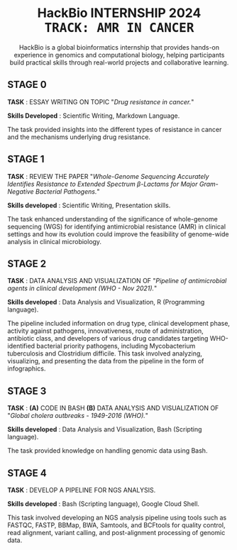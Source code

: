 <!--StartFragment-->

<h1 align="center">
HackBio INTERNSHIP 2024
<br/>
<kbd>TRACK: AMR IN CANCER</kbd>
<br/>
</h1>

<p align="center"> HackBio is a global bioinformatics internship that provides hands-on experience in genomics and computational biology, helping participants build practical skills through real-world projects and collaborative learning.</p>

<h2> STAGE 0 </h2>

**TASK** : ESSAY WRITING ON TOPIC "*Drug resistance in cancer.*"

**Skills Developed** : Scientific Writing, Markdown Language.

The task provided insights into the different types of resistance in cancer and the mechanisms underlying drug resistance.

<h2> STAGE 1 </h2>

**TASK** : REVIEW THE PAPER "*Whole-Genome Sequencing Accurately Identifies Resistance to Extended Spectrum β-Lactams for Major Gram-Negative Bacterial Pathogens.*"

**Skills developed** : Scientific Writing, Presentation skills.

The task enhanced understanding of the significance of whole-genome sequencing (WGS) for identifying antimicrobial resistance (AMR) in clinical settings and how its evolution could improve the feasibility of genome-wide analysis in clinical microbiology.

<h2> STAGE 2 </h2>

**TASK** : DATA ANALYSIS AND VISUALIZATION OF "*Pipeline of antimicrobial agents in clinical development (WHO - Nov 2021).*"

**Skills developed** : Data Analysis and Visualization, R (Programming language).

The pipeline included information on drug type, clinical development phase, activity against pathogens, innovativeness, route of administration, antibiotic class, and developers of various drug candidates targeting WHO-identified bacterial priority pathogens, including Mycobacterium tuberculosis and Clostridium difficile. This task involved analyzing, visualizing, and presenting the data from the pipeline in the form of infographics.

<h2> STAGE 3 </h2>

**TASK** : **(A)** CODE IN BASH **(B)** DATA ANALYSIS AND VISUALIZATION OF "*Global cholera outbreaks - 1949-2016 (WHO).*"

**Skills developed** : Data Analysis and Visualization, Bash (Scripting language).

The task provided knowledge on handling genomic data using Bash.

<h2> STAGE 4 </h2>

**TASK** : DEVELOP A PIPELINE FOR NGS ANALYSIS.

**Skills developed** : Bash (Scripting language), Google Cloud Shell.

This task involved developing an NGS analysis pipeline using tools such as FASTQC, FASTP, BBMap, BWA, Samtools, and BCFtools for quality control, read alignment, variant calling, and post-alignment processing of genomic data.
